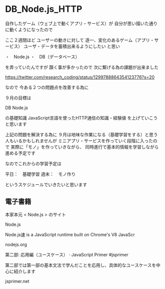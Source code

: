 # DB_Node.js_HTTP



自作したゲーム（ウェブ上で動くアプリ・サービス）が
自分が思い描いた通りに動くようになったので

ここ２週間ほど
ユーザーの動きに対して
逐一、変化のあるゲーム（アプリ・サービス）
ユーザ・データを蓄積出来るようにしたい
と思い

・　Node.js
・　DB（データベース）

を弄っていたんですが
躓く事が多かったので
次に繋げる為の課題が出来ました

https://twitter.com/research_coding/status/1299788864354123776?s=20

なので
今ある２つの問題点を改善する為に

９月の目標は

DB
Node.js

の基礎知識
JavaScript言語を使ったHTTP通信の知識・経験値
を上げていこうと思います

上記の問題を解決する為に
９月は地味な作業になる（基礎学習をする）と思う人もいるかもしれませんが
ミニアプリ・サービスを作っていく段階に入ったので
実際に「モノ」を作っていきながら、
同時進行で基本的情報を学習しながら進める予定です

なのでこれからの学習予定は

平日：　基礎学習
週末：　モノ作り

というスケジュールでいきたいと思います



## 電子書籍



本家本元 < Node.js > のサイト




Node.js


Node.js速 is a JavaScript runtime built on Chrome's V8 JavaScr


nodejs.org

第二部: 応用編（ユースケース） · JavaScript Primer #jsprimer

第二部では第一部の基本文法で学んだことを応用し、具体的なユースケースを中心に紹介します

jsprimer.net
